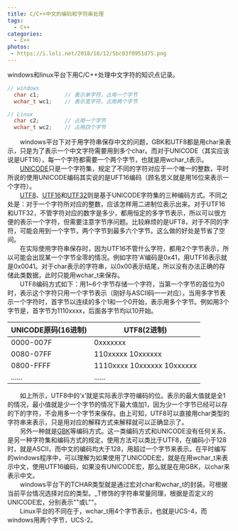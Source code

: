 ```yaml
---
title: C/C++中文的编码和字符串处理
tags:
  - C++
categories:
  - C++
photos:
 - https://i.loli.net/2018/10/12/5bc03f0951d75.png
---
```


windows和linux平台下用C/C++处理中文字符的知识点记录。
<!--more-->

```CPP
// windows
  char c1;        // 表示单字符，占用一个字节
  wchar_t wc1;    // 表示宽字符，占用两个字节

// Linux
  char c2;        // 占用一个字节
  wchar_t wc2;    // 占用四个字节
```
&emsp;&emsp;windows平台下对于用字符串保存中文的问题，GBK和UTF8都是用char来表示，只是为了表示一个中文字符需要用到多个char。而对于UNICODE（其实应该说是UFT16），每一个字符都需要一个两个字节，也就是用wchar_t表示。<br>
&emsp;&emsp;[UNICODE][UNICODE]只是一个字符集，规定了不同的字符对应于一个唯一的整数，平时所说的使用UNICODE编码其实说的是UFT16编码（顾名思义就是用16位来表示一个字符）。<br>
&emsp;&emsp;[UTF8][UTF8]、[UTF16][UTF16]和[UTF32][UTF32]则是基于UNICODE字符集的三种编码方式。不同之处是：对于一个字符所对应的整数，应该怎样用二进制位表示出来。对于UTF16和UTF32，不管字符对应的数字是多少，都用恒定的多字节表示，所以可以很方便的表示一个字符，但需要注意字节序问题。比较麻烦的是UFT8，对于不同的字符，可能会用到一个字节，两个字节到最多六个字节。这么做的好处是节省了空间。<br>
&emsp;&emsp;在实际使用字符串保存时，因为UTF16不管什么字符，都用2个字节表示，所以可能会出现某一个字节全零的情况。例如字符‘A’编码是0x41，用UTF16表示就是0x0041。对于char表示的字符串，以0x00表示结尾，所以没有办法正确的存储此类数据，此时只能用wchar_t来保存。<br>
&emsp;&emsp;UTF8编码方式如下：用1~6个字节存储一个字符，当第一个字节的首位为0时，表示这个字符只用一个字节表示（刚好与ASCII码一一对应），当用多字节表示一个字符时，首字节以连续的多个1和一个0开始，表示用多个字节。例如用3个字节是，首字节为1110xxxx，后面各字节均以10开始。<br>

| UNICODE原码(16进制) | UTF8(2进制)                |
| ------------------- | -------------------------- |
| 0000-007F           | 0xxxxxxx                   |
| 0080-07FF           | 110xxxxx 10xxxxxx          |
| 0800-FFFF           | 1110xxxx 10xxxxxx 10xxxxxx |
| ......              | ......                     |

&emsp;&emsp;如上所示，UTF8中的‘x’就是实际表示字符编码的位。表示的最大值就是全1的情况，最小值就是少一个字节的情况下最大值加1，因为少一个字节已经可以存的下的字符，不会用多一个字节来保存。由上可知，UTF8可以直接用char类型的字符串来表示，只是用对应的解释方式来解释就可以正确显示了。<br>
&emsp;&emsp;另外一种就是[GBK][GBK]等编码方式。这一类编码方式和UNICODE没有任何关系，是另一种字符集和编码方式的规定。使用方法可以类比于UTF8，在编码小于128时，就是ASCII，而中文的编码均大于128，用超过一个字节来表示。在平时编写的windows程序中，可以理解为如果使用了UNICODE宏，就是在用wchar_t来表示中文，使用UTF16编码，如果没有UNICODE宏，那么就是在用GBK，以char来表示中文。<br>
&emsp;&emsp;windows平台下的TCHAR类型就是通过宏对char和wchar_t的封装。可根据当前平台情况选择对应的类型。_T修饰的字符串常量同理，根据是否定义的UNICODE宏，分别表示""或L""。<br>
&emsp;&emsp;Linux平台的不同在于，wchar_t用4个字节表示，也就是UCS-4，而windows用两个字节，UCS-2。<br>

[UNICODE]: https://en.wikipedia.org/wiki/Unicode
[UTF8]: https://en.wikipedia.org/wiki/UTF-8
[UTF16]: https://en.wikipedia.org/wiki/UTF-16
[UTF32]: https://en.wikipedia.org/wiki/UTF-32
[GBK]: https://en.wikipedia.org/wiki/GBK
